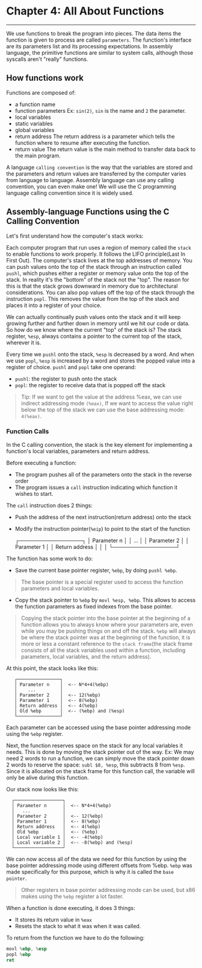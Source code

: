 # Chapter 4: All About Functions
---
We use functions to break the program into pieces.
The data items the function is given to process are called `parameters`.
The function's interface are its parameters list and its processing expectations.
In assembly language, the primitive functions are similar to system calls, although
those syscalls aren't "really" functions.

## How functions work
Functions are composed of:
- a function name
- function parameters
Ex: `sin(2)`, `sin` is the name and `2` the parameter.
- local variables
- static variables
- global variables
- return address
The return address is a parameter which tells the function where to resume after executing the function.
- return value
The return value is the main method to transfer data back to the main program.

A language `calling convention` is the way that the variables are stored and the parameters and return
values are transferred by the computer varies from language to language.
Assembly language can use any calling convention, you can even make one!
We will use the C programming language calling convention since it is widely used.

## Assembly-language Functions using the C Calling Convention
Let's first understand how the computer's stack works:

Each computer program that run uses a region of memory called the `stack` to enable functions to work
properly. It follows the LIFO principle(Last In First Out).
The computer's stack lives at the top addresses of memory. You can push values onto the top of the
stack through an instruction called `pushl`, which pushes either a register or memory value onto
the top of the stack. In reality it's the "bottom" of the stack not the "top".
The reason for this is that the stack grows downward in memory due to architectural considerations.
You can also pop values off the top of the stack through the instruction `popl`.
This removes the value from the top of the stack and places it into a register of your choice.

We can actually continually push values onto the stack and it will keep growing further and further down in memory
until we hit our code or data. So how do we know where the current "top" of the stack is? The stack register,
`%esp`, always contains a pointer to the current top of the stack, wherever it is.

Every time we `pushl` onto the stack, `%esp` is decreased by a word.
And when we use `popl`, `%esp` is increased by a word and stores the popped value into a register of choice.
`pushl` and `popl` take one operand:
- `pushl`: the register to push onto the stack
- `popl`: the register to receive data that is popped off the stack

> Tip: If we want to get the value at the address %eax, we can use indirect addressing mode `(%eax)`,
 If we want to access the value right below the top of the stack we can use the base addressing mode: `4(%eax)`.
 
### Function Calls
In the C calling convention, the stack is the key element for implementing a function's local variables, parameters and
return address.

Before executing a function:
- The program pushes all of the parameters onto the stack in the reverse order
- The program issues a `call` instruction indicating which function it wishes to start.

The `call` instruction does 2 things:
- Push the address of the next instruction(return address) onto the stack
- Modify the instruction pointer(`%eip`) to point to the start of the function

    ┌─────────────────┐
    │  Parameter n    │
    │    ...          │
    │  Parameter 2    │
    │  Parameter 1    │
    │  Return address │
    │                 │
    └─────────────────┘

The function has some work to do:
- Save the current base pointer register, `%ebp`, by doing `pushl %ebp`.

> The base pointer is a special register used to access the function parameters and local variables.

- Copy the stack pointer to `%ebp` by `movl %esp, %ebp`. This allows to access the function parameters as fixed
indexes from the base pointer.

> Copying the stack pointer into the base pointer at the beginning of a function allows you to always know where
 your parameters are, even while you may be pushing things on and off the stack.
 `%ebp` will always be where the stack pointer was at the beginning of the function, it is more or less a constant
 reference to the `stack frame`(the stack frame consists of all the stack variables used within a function, including
 parameters, local variables, and the return address).

 At this point, the stack looks like this:

       ┌────────────────┐
       │ Parameter n    │  <-- N*4+4(%ebp)
       │    ...         │
       │ Parameter 2    │  <-- 12(%ebp)
       │ Parameter 1    │  <-- 8(%ebp)
       │ Return address │  <-- 4(%ebp)
       │ Old %ebp       │  <-- (%ebp) and (%esp)
       └────────────────┘

Each parameter can be accessed using the base pointer addressing mode using the `%ebp` register.

Next, the function reserves space on the stack for any local variables it needs. This is done by
moving the stack pointer out of the way.
Ex: We may need 2 words to run a function, we can simply move the stack pointer down 2 words to
reserve the space: `subl $8, %esp`, this subtracts 8 from `%esp`. Since it is allocated on the stack
frame for this function call, the variable will only be alive during this function.

Our stack now looks like this:

      ┌──────────────────┐
      │ Parameter n      │  <-- N*4+4(%ebp)
      │   ...            │
      │ Parameter 2      │  <-- 12(%ebp)
      │ Parameter 1      │  <-- 8(%ebp)
      │ Return address   │  <-- 4(%ebp)
      │ Old %ebp         │  <-- (%ebp)
      │ Local variable 1 │  <-- -4(%ebp)
      │ Local variable 2 │  <-- -8(%ebp) and (%esp)
      └──────────────────┘

We can now access all of the data we need for this function by using the base pointer addressing mode
using different offsets from %ebp. `%ebp` was made specifically for this purpose, which is why it is
called the `base pointer`.

> Other registers in base pointer addressing mode can be used, but x86 makes using the `%ebp` register a lot faster.

When a function is done executing, it does 3 things:
- It stores its return value in `%eax`
- Resets the stack to what it was when it was called.

To return from the function we have to do the following:
```asm
movl %ebp, %esp
popl %ebp
ret
```











































